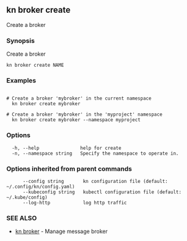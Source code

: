 ## kn broker create

Create a broker

### Synopsis

Create a broker

```
kn broker create NAME
```

### Examples

```

# Create a broker 'mybroker' in the current namespace
  kn broker create mybroker

# Create a broker 'mybroker' in the 'myproject' namespace
  kn broker create mybroker --namespace myproject

```

### Options

```
  -h, --help               help for create
  -n, --namespace string   Specify the namespace to operate in.
```

### Options inherited from parent commands

```
      --config string       kn configuration file (default: ~/.config/kn/config.yaml)
      --kubeconfig string   kubectl configuration file (default: ~/.kube/config)
      --log-http            log http traffic
```

### SEE ALSO

* [kn broker](kn_broker.md)	 - Manage message broker

